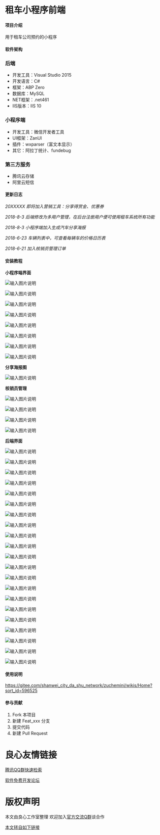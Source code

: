 # 租车小程序前端

#### 项目介绍
用于租车公司预约的小程序

#### 软件架构

### 后端

- 开发工具：Visual Studio 2015
- 开发语言：C#
- 框架：ABP Zero
- 数据库：MySQL
- NET框架：.net461
- IIS版本：IIS 10

### 小程序端

- 开发工具：微信开发者工具
- UI框架：ZanUI
- 插件：wxparser（富文本显示）
- 其它：阿拉丁统计、fundebug

### 第三方服务

- 腾讯云存储
- 阿里云短信


#### 更新日志

  _20XXXXX 即将加入营销工具：分享得赏金、优惠券_

 _2018-8-3 后端修改为多用户管理，在后台注册用户便可使用租车系统所有功能_

 _2018-8-3 小程序端加入生成汽车分享海报_ 

 _2018-6-23 车辆列表中，可查看每辆车的价格日历表_ 

 _2018-6-21 加入核销员管理订单_ 

 

#### 安装教程

 **小程序端界面** 

![输入图片说明](https://gitee.com/uploads/images/2018/0609/221631_9912ff1d_1974020.jpeg "1.jpg")

![输入图片说明](https://gitee.com/uploads/images/2018/0609/221643_fdd76cd2_1974020.jpeg "2.jpg")

![输入图片说明](https://gitee.com/uploads/images/2018/0623/094131_30ffd83a_1974020.jpeg "10.jpg")

![输入图片说明](https://gitee.com/uploads/images/2018/0609/221653_8bb4aa51_1974020.jpeg "3.jpg")

![输入图片说明](https://gitee.com/uploads/images/2018/0609/221700_01b3f146_1974020.jpeg "4.jpg")

![输入图片说明](https://gitee.com/uploads/images/2018/0609/221708_78a19e55_1974020.jpeg "5.jpg")

![输入图片说明](https://gitee.com/uploads/images/2018/0609/221715_3a403e14_1974020.jpeg "6.jpg")

![输入图片说明](https://gitee.com/uploads/images/2018/0609/221726_dd39dc4d_1974020.jpeg "9.jpg")

 **分享海报图**

![输入图片说明](https://images.gitee.com/uploads/images/2018/0803/175639_6ffe89fb_1974020.jpeg "15.jpg")

 **核销员管理**

![输入图片说明](https://gitee.com/uploads/images/2018/0623/094039_953e4997_1974020.jpeg "11.jpg")

![输入图片说明](https://gitee.com/uploads/images/2018/0623/094051_86056d90_1974020.jpeg "12.jpg")

![输入图片说明](https://gitee.com/uploads/images/2018/0623/094058_14c58fa7_1974020.jpeg "13.jpg")

![输入图片说明](https://gitee.com/uploads/images/2018/0623/094104_6317853e_1974020.jpeg "14.jpg")

 **后端界面** 

![输入图片说明](https://gitee.com/uploads/images/2018/0609/221815_ad968105_1974020.png "1.png")

![输入图片说明](https://gitee.com/uploads/images/2018/0609/221823_cd89451e_1974020.png "2.png")

![输入图片说明](https://gitee.com/uploads/images/2018/0609/221831_928d763f_1974020.png "3.png")

![输入图片说明](https://gitee.com/uploads/images/2018/0609/221840_aea930db_1974020.png "4.png")

![输入图片说明](https://gitee.com/uploads/images/2018/0609/221847_8ef8a8d4_1974020.png "5.png")

![输入图片说明](https://gitee.com/uploads/images/2018/0609/221854_f09561ad_1974020.png "6.png")

![输入图片说明](https://gitee.com/uploads/images/2018/0609/221901_e0539eeb_1974020.png "7.png")

![输入图片说明](https://gitee.com/uploads/images/2018/0609/221907_15b4cff7_1974020.png "8.png")

![输入图片说明](https://gitee.com/uploads/images/2018/0609/221914_b6cb60b0_1974020.png "9.png")

![输入图片说明](https://gitee.com/uploads/images/2018/0609/221920_478681d6_1974020.png "10.png")

![输入图片说明](https://gitee.com/uploads/images/2018/0609/221927_b3d30925_1974020.png "11.png")

![输入图片说明](https://gitee.com/uploads/images/2018/0609/221933_90d7f90d_1974020.png "12.png")

![输入图片说明](https://gitee.com/uploads/images/2018/0609/221941_199cdf03_1974020.png "13.png")

![输入图片说明](https://gitee.com/uploads/images/2018/0609/221947_335e5224_1974020.png "14.png")

![输入图片说明](https://gitee.com/uploads/images/2018/0609/221955_4965c12a_1974020.png "15.png")

![输入图片说明](https://gitee.com/uploads/images/2018/0609/222002_7252f46a_1974020.png "16.png")

![输入图片说明](https://gitee.com/uploads/images/2018/0609/222009_8cc50ab7_1974020.png "17.png")

![输入图片说明](https://gitee.com/uploads/images/2018/0609/222016_eb726635_1974020.png "18.png")

![输入图片说明](https://gitee.com/uploads/images/2018/0609/222023_d9326cd5_1974020.png "19.png")

![输入图片说明](https://gitee.com/uploads/images/2018/0609/222030_7fcf7abc_1974020.png "20.png")

![输入图片说明](https://gitee.com/uploads/images/2018/0609/222037_c294cd01_1974020.png "21.png")

#### 使用说明

 https://gitee.com/shanwei_city_da_shu_network/zuchemini/wikis/Home?sort_id=596525 

#### 参与贡献

1. Fork 本项目
2. 新建 Feat_xxx 分支
3. 提交代码
4. 新建 Pull Request





 # 良心友情链接

[腾讯QQ群快速检索](http://u.720life.cn/s/8cf73f7c)

[软件免费开发论坛](http://u.720life.cn/s/bbb01dc0)

# 版权声明 

本文由良心工作室整理 欢迎加入[官方交流Q群](https://u.720life.cn/s/f2316816)谈合作

[本文转自如下链接](http://u.720life.cn/g/2e71d0f0a5c601172267ba20d3a43c6eed9bc632336475663536ae2eb29dd3249799a4d6c42a590ed0d81c403086d7cb2dc6788cfb1234cc74592c76d6fe3fb4)